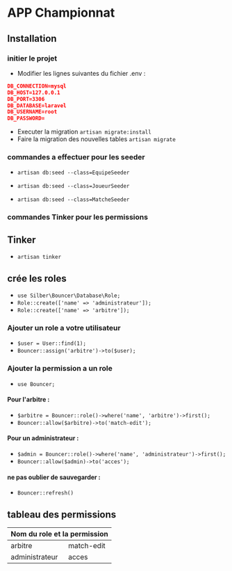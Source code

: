 # APP Championnat


## Installation

### initier le projet

- Modifier les lignes suivantes du fichier .env :
```json 
DB_CONNECTION=mysql
DB_HOST=127.0.0.1
DB_PORT=3306
DB_DATABASE=laravel
DB_USERNAME=root
DB_PASSWORD=
```

- Executer la migration
`artisan migrate:install`
- Faire la migration des nouvelles tables
`artisan migrate`

### commandes a effectuer pour les seeder 


- `artisan db:seed --class=EquipeSeeder`

- `artisan db:seed --class=JoueurSeeder`

- `artisan db:seed --class=MatcheSeeder`


### commandes Tinker pour les permissions
## Tinker
- `artisan tinker`

## crée les roles
- `use Silber\Bouncer\Database\Role;`
- `Role::create(['name' => 'administrateur']);`
- `Role::create(['name' => 'arbitre']);`

### Ajouter un role a votre utilisateur
- `$user = User::find(1);`
- `Bouncer::assign('arbitre')->to($user);`

### Ajouter la permission a un role
- `use Bouncer;`

#### Pour l'arbitre :
- `$arbitre = Bouncer::role()->where('name', 'arbitre')->first();`
- `Bouncer::allow($arbitre)->to('match-edit');`

#### Pour un administrateur :
- `$admin = Bouncer::role()->where('name', 'administrateur')->first();`
- `Bouncer::allow($admin)->to('acces');`

#### ne pas oublier de sauvegarder :
- `Bouncer::refresh()`

## tableau des permissions
<table>
  <thead>
    <tr>
      <th colspan="2">Nom du role et la permission</th>
    </tr>
  </thead>
  <tbody>
    <tr>
      <td>arbitre</td>
      <td>match-edit</td>
    </tr>
    <tr>
      <td>administrateur</td>
      <td>acces</td>
    </tr>
  </tbody>
</table>

